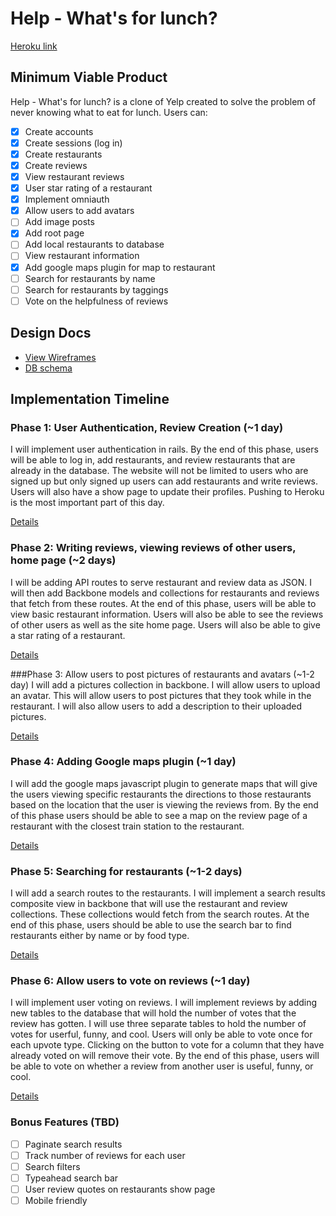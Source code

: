 # Help - What's for lunch?

[Heroku link][heroku]

[heroku]: http://help-whats-for-lunch.herokuapp.com

## Minimum Viable Product
Help - What's for lunch? is a clone of Yelp created to solve the problem of
never knowing what to eat for lunch. Users can:

<!-- This is a Markdown checklist. Use it to keep track of your progress! -->

- [x] Create accounts
- [x] Create sessions (log in)
- [x] Create restaurants
- [x] Create reviews
- [x] View restaurant reviews
- [x] User star rating of a restaurant
- [x] Implement omniauth
- [x] Allow users to add avatars
- [ ] Add image posts
- [x] Add root page
- [ ] Add local restaurants to database
- [ ] View restaurant information
- [x] Add google maps plugin for map to restaurant
- [ ] Search for restaurants by name
- [ ] Search for restaurants by taggings
- [ ] Vote on the helpfulness of reviews

## Design Docs
* [View Wireframes][views]
* [DB schema][schema]

[views]: ./docs/views.md
[schema]: ./docs/schema.md

## Implementation Timeline

### Phase 1: User Authentication, Review Creation (~1 day)
I will implement user authentication in rails. By the end of this phase, users
will be able to log in, add restaurants, and review restaurants that are already
in the database. The website will not be limited to users who are signed up but
only signed up users can add restaurants and write reviews. Users will also have
a show page to update their profiles. Pushing to Heroku is the most important
part of this day.

[Details][phase-one]

### Phase 2: Writing reviews, viewing reviews of other users, home page (~2 days)
I will be adding API routes to serve restaurant and review data as JSON. I will
then add Backbone models and collections for restaurants and reviews that fetch
from these routes. At the end of this phase, users will be able to view basic
restaurant information. Users will also be able to see the reviews of other
users as well as the site home page. Users will also be able to give a star
rating of a restaurant.

[Details][phase-two]

###Phase 3: Allow users to post pictures of restaurants and avatars (~1-2 day)
I will add a pictures collection in backbone. I will allow users to upload an
avatar. This will allow users to post pictures that they took while in the
restaurant. I will also allow users to add a description to their uploaded
pictures.

[Details][phase-three]

### Phase 4: Adding Google maps plugin (~1 day)
I will add the google maps javascript plugin to generate maps that will give the
users viewing specific restaurants the directions to those restaurants based on
the location that the user is viewing the reviews from. By the end of this phase
users should be able to see a map on the review page of a restaurant with the
closest train station to the restaurant.

[Details][phase-four]

### Phase 5: Searching for restaurants (~1-2 days)
I will add a search routes to the restaurants. I will implement a search results
composite view in backbone that will use the restaurant and review collections.
These collections would fetch from the search routes. At the end of this phase,
users should be able to use the search bar to find restaurants either by name
or by food type.

[Details][phase-five]

### Phase 6: Allow users to vote on reviews (~1 day)
I will implement user voting on reviews. I will implement reviews by adding new
tables to the database that will hold the number of votes that the review
has gotten. I will use three separate tables to hold the number of votes for
userful, funny, and cool. Users will only be able to vote once for each upvote
type. Clicking on the button to vote for a column that they have already voted
on will remove their vote. By the end of this phase, users will be able to vote
on whether a review from another user is useful, funny, or cool.

[Details][phase-six]

### Bonus Features (TBD)
- [ ] Paginate search results
- [ ] Track number of reviews for each user
- [ ] Search filters
- [ ] Typeahead search bar
- [ ] User review quotes on restaurants show page
- [ ] Mobile friendly

[phase-one]: ./docs/phases/phase1.md
[phase-two]: ./docs/phases/phase2.md
[phase-three]: ./docs/phases/phase3.md
[phase-four]: ./docs/phases/phase4.md
[phase-five]: ./docs/phases/phase5.md
[phase-six]: ./docs/phases/phase6.md
